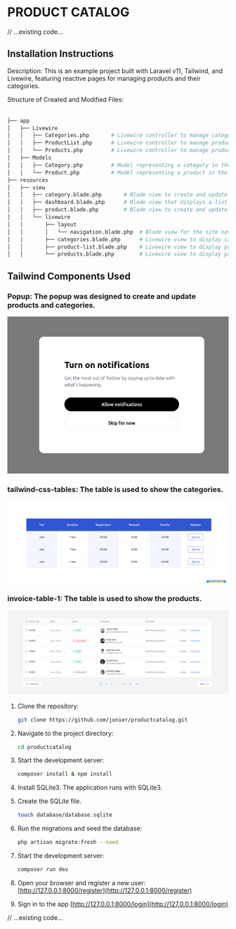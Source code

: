# PRODUCT CATALOG

// ...existing code...

## Installation Instructions

Description: This is an example project built with Laravel v11, Tailwind, and Livewire, featuring reactive pages for managing products and their categories.

Structure of Created and Modified Files:

   ```sh

├── app
│   ├── Livewire
│   │   ├── Categories.php       # Livewire controller to manage category logic.
│   │   ├── ProductList.php      # Livewire controller to manage product listing.
│   │   └── Products.php         # Livewire controller to manage products.
│   ├── Models
│   │   ├── Category.php         # Model representing a category in the database.
│   │   └── Product.php          # Model representing a product in the database.
├── resources
│   ├── view
│   │   ├── category.blade.php       # Blade view to create and update categories.
│   │   ├── dashboard.blade.php      # Blade view that displays a list of products.
│   │   ├── product.blade.php        # Blade view to create and update products.
│   │   └── livewire
│   │       ├── layout
│   │       │   └── navigation.blade.php  # Blade view for the site navigation layout.
│   │       ├── categories.blade.php      # Livewire view to display categories.
│   │       ├── product-list.blade.php    # Livewire view to display product list.
│   │       └── products.blade.php        # Livewire view to display products.


   ```

## Tailwind Components Used

### Popup: The popup was designed to create and update products and categories.
![App Screenshot](public/images/popup.png)


### tailwind-css-tables: The table is used to show the categories.
![App Screenshot](public/images/table1.png)


### invoice-table-1: The table is used to show the products.
![App Screenshot](public/images/table2.png)


1. Clone the repository:
   ```sh
   git clone https://github.com/jonier/productcatalog.git
   ```

2. Navigate to the project directory:
   ```sh
   cd productcatalog
   ```

3. Start the development server:
   ```sh
   composer install & npm install
   ```

4. Install SQLite3. The application runs with SQLite3.


5. Create the SQLite file.
   ```sh
   touch database/database.sqlite
   ```

6. Run the migrations and seed the database:
   ```sh
   php artisan migrate:fresh --seed
   ```

7. Start the development server:
   ```sh
   composer run dev
   ```

8. Open your browser and register a new user:
    [http://127.0.0.1:8000/register](http://127.0.0.1:8000/register)
    

9. Sign in to the app
    [http://127.0.0.1:8000/login](http://127.0.0.1:8000/login)

// ...existing code...
